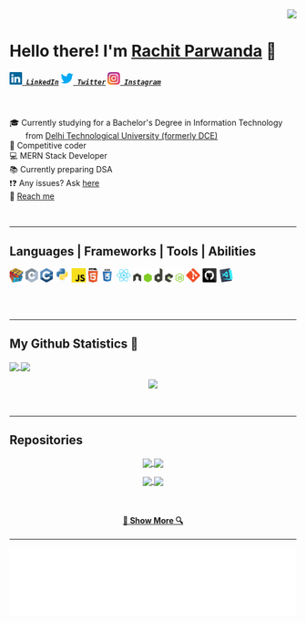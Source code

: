 <img align="right" src="https://visitor-badge.laobi.icu/badge?page_id=rachit-16.rachit-16" />

<br>

<h1>
  Hello there! I'm <a href="https://github.com/rachit-16">Rachit Parwanda</a>  👋
</h1>
<h5>
  <code><a href="https://www.linkedin.com/in/rachit-parwanda-71ab73155/" title="Rachit's LinkedIn Profile"><img width="22" src="https://github.com/rachit-16/rachit-16/blob/master/images/linkedin.svg"> LinkedIn</a></code>
  <code><a href="https://twitter.com/rachit_1601" title="Rachit's Twitter Profile"><img width="22" src="https://github.com/rachit-16/rachit-16/blob/master/images/twitter.svg"> Twitter</a></code>
  <code><a href="https://www.instagram.com/_rachit_rp_/" title="Rachit's Instagram Profile"><img width="22" src="https://github.com/rachit-16/rachit-16/blob/master/images/instagram.svg"> Instagram</a></code>
</h5>
<br>
<p>
  🎓 Currently studying for a Bachelor's Degree in Information Technology
  <br>
  &emsp;&emsp;from <a href="http://dtu.ac.in/">Delhi Technological University (formerly DCE)</a>
  <br>
  🚀 Competitive coder
  <br>
  💻 MERN Stack Developer
  <br>
  📚 Currently preparing DSA
  <br>
  ❗❓ Any issues? Ask <a href="https://github.com/rachit-16/rachit-16/issues" title="Issues">here</a>
  <br>
  💬 <a href="https://www.linkedin.com/in/rachit-parwanda-71ab73155/">Reach me</a>
</p>

<br>
<hr>

<h2>Languages | Frameworks | Tools | Abilities</h2>

<p width="100%">
  <code><img title="Problem Solving" height="25" src="https://github.com/rachit-16/rachit-16/blob/master/images/problemSolving.png"></code>
  <code><img title="C" height="25" src="https://github.com/rachit-16/rachit-16/blob/master/images/c.svg"></code>
  <code><img title="C++" height="25" src="https://github.com/rachit-16/rachit-16/blob/master/images/cpp.svg"></code>
  <code><img title="Python" height="25" src="https://github.com/rachit-16/rachit-16/blob/master/images/python.svg"></code>
  <code><img title="Javascript" height="25" src="https://github.com/rachit-16/rachit-16/blob/master/images/javascript.svg"></code>
  <code><img title="HTML5" height="25" src="https://github.com/rachit-16/rachit-16/blob/master/images/html5.svg"></code>
  <code><img title="CSS3" height="25" src="https://github.com/rachit-16/rachit-16/blob/master/images/css.svg"></code>
  <code><img title="ReactJS" height="25" src="https://github.com/rachit-16/rachit-16/blob/master/images/react.svg"></code>
  <code><img title="NodeJS" height="25" src="https://github.com/rachit-16/rachit-16/blob/master/images/nodejs.svg"></code>
  <code><img title="Git" height="25" src="https://github.com/rachit-16/rachit-16/blob/master/images/git.svg"></code>
  <code><img title="GitHub" height="25" src="https://github.com/rachit-16/rachit-16/blob/master/images/github.svg"></code>
  <code><img title="Visual Studio Code" height="25" src="https://github.com/rachit-16/rachit-16/blob/master/images/vscode.png"></code>
</p>

<br><br>

<hr>

<h2>My Github Statistics 📝</h2>

<p width="100%">
  <a href="https://github.com/anuraghazra/github-readme-stats" title="Go to Source">
    <img height=175 align="center" src="https://github-readme-stats.vercel.app/api?username=rachit-16&show_icons=true&theme=gruvbox" />
  </a>
  <a href="https://github.com/anuraghazra/github-readme-stats" title="Go to Source">
    <img height=175 align="center" src="https://github-readme-stats.vercel.app/api/top-langs/?username=rachit-16&theme=gruvbox&layout=compact" />
  </a>
</p>
<p align="center">
  <a href="https://git.io/streak-stats" title="Go to Source">
    <img height=175 src="http://github-readme-streak-stats.herokuapp.com?user=rachit-16&theme=gruvbox" />
  </a>
</p>

<br>
<hr>

<h2>Repositories</h2>

<p width="100%" align="center">
  <a href="https://github.com/rachit-16/chat-app" title="Chat Web App">
    <img align="center" height="115" src="https://github-readme-stats.vercel.app/api/pin/?username=rachit-16&repo=chat-app&theme=gruvbox" />
  </a>
  <a href="https://github.com/rachit-16/task-manager-api" title="Task Manager API">
    <img align="center" height="115" src="https://github-readme-stats.vercel.app/api/pin/?username=rachit-16&repo=task-manager-api&theme=gruvbox" />
  </a>
</p>
<p width="100%" align="center">
  <a href="https://github.com/rachit-16/weather-web-app" title="Weather Web App">
    <img align="center" height="115" src="https://github-readme-stats.vercel.app/api/pin/?username=rachit-16&repo=weather-web-app&theme=gruvbox" />
  </a>
  <a href="https://github.com/rachit-16/Cybercafe-Management-System" title="Cybercafe Management System">
    <img align="center" height="115" src="https://github-readme-stats.vercel.app/api/pin/?username=rachit-16&repo=Cybercafe-Management-System&theme=gruvbox" />
  </a>
</p>

<br>

<h4 align="center">
  <a href="https://github.com/rachit-16?tab=repositories" title="Show Repositories">🔎 Show More 🔍</a>
</h4>

<hr>

<img height="120" alt="Thanks for visiting me" width="100%" src="https://github.com/rachit-16/rachit-16/blob/master/images/marquee.svg" />

<!--
**rachit-16/rachit-16** is a ✨ _special_ ✨ repository because its `README.md` (this file) appears on your GitHub profile.

Here are some ideas to get you started:

- 🔭 I’m currently working on ...
- 🌱 I’m currently learning ...
- 👯 I’m looking to collaborate on ...
- 🤔 I’m looking for help with ...
- 💬 Ask me about ...
- 📫 How to reach me: ...
- 😄 Pronouns: ...
- ⚡ Fun fact: ...
-->
